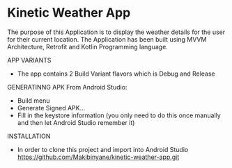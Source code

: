 # Kinetic Weather App
The purpose of this Application is to display the weather details for the user for their current location. The Application has been built using 
MVVM Architecture, Retrofit and Kotlin Programming language.

APP VARIANTS
- The app contains 2 Build Variant flavors which is Debug and Release

GENERATINNG APK
From Android Studio:
- Build menu
- Generate Signed APK...
- Fill in the keystore information (you only need to do this once manually and then let Android Studio remember it)

INSTALLATION
- In order to clone this project and import into Android Studio
  https://github.com/Makibinyane/kinetic-weather-app.git
  

